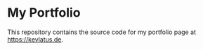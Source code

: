 # My Portfolio

This repository contains the source code for my portfolio page at https://kevlatus.de.
